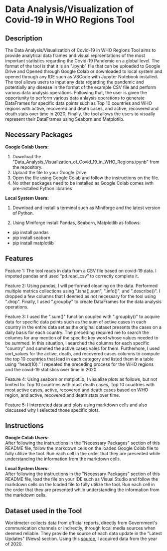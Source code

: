 # Data Analysis/Visualization of Covid-19 in WHO Regions Tool

## Description

The Data Analysis/Visualization of Covid-19 in WHO Regions Tool aims to provide analytical data frames and visual reprsentations of the most important statistics regarding the Covid-19 Pandemic on a global level. The format of the tool is that it is an ".ipynb" file that can be uploaded to Google Drive and Opened through Google Colab or downloaded to local system and opened through any IDE such as VSCode with Jupyter Notebook installed. The tool allows users to input any data regarding the pandemic and potentially any disease in the format of the example CSV file and perform various data analysis operations. Following that, the user is given the opportunity to perform various data anlaysis operations to generate DataFrames for specific data points such as Top 10 countries and WHO regions with active, recovered and death cases, and active, recovered and death stats over time in 2020. Finally, the tool allows the users to visually represent their DataFrames using Seaborn and Matplotlib. 

## Necessary Packages
**Google Colab Users:** <br>
1) Download the "Data_Analysis_Visualization_of_Covid_19_in_WHO_Regions.ipynb" from the repository.
2) Upload the file to your Google Drive.
3) Open the file using Google Colab and follow the instructions on the file. 
4) No other packages need to be installed as Google Colab comes iwth pre-installed Python libraries

**Local System Users:** <br>
1) Download and install a terminal such as Miniforge and the latest version of Python. <br>

2) Using Miniforge install Pandas, Seaborn, Matplotlib as follows: <br>
*   pip install pandas
*   pip install seaborn
*   pip install matplotlib

## Features
Feature 1: The tool reads in data from a CSV file based on covid-19 data. I impoted pandas and used “pd.read_csv” to correctly complete it. 

Feature 2: Using pandas, I will performed cleaning on the data. Performed multiple metrics collections using ".isna().sum", ".info()", and ".describe()". I dropped a few columns that I deemed as not necessary for the tool using ".drop". Finally, I used ".groupby" to create DataFrames for the data analysis operations.

Feature 3: I used the ".sum()" function coupled with ".groupby()" to acquire data for specific data points such as  the sum of active cases in each country in the entire data set as the original dataset presents the cases on a daily basis for each country. The preceding required me to search the columns for any mention of the specific key word whose values needed to be summed. In this situation, I searched the columns for each specific "country" and summed the active cases vales for them. Furthemore, I used sort_values for the active, death, and recovered cases columns to compute the top 10 countries that lead in each category and listed them in a table using “head(10).” I repeated the preceding process for the WHO regions and the covid-19 statistics over time in 2020. 

Feature 4: Using seaborn or matplotlib, I visualize plots as follows, but not limited to: Top 10 countries with most death cases, Top 10 countries with most active cases, active, recovered and death cases based on WHO region, and active, recovered and death stats over time. 

Feature 5: I interpreted data and plots using markdown cells and also discussed why I selected those specific plots. 

## Instructions
**Google Colab Users:** <br>
After following the instructions in the "Necessary Packages" section of this README file, follow the markdown cells on the loaded Google Colab file to fully utilize the tool. Run each cell in the order that they are presented while understanding the information from the markdown cells.

**Local System Users:** <br>
After following the instructions in the "Necessary Packages" section of this README file, load the file on your IDE such as Visual Studio and follow the markdown cells on the loaded file to fully utilize the tool. Run each cell in the order that they are presented while understanding the information from the markdown cells.

## Dataset used in the Tool
Worldmeter collects data from official reports, directly from Government's communication channels or indirectly, through local media sources when deemed reliable. They provide the source of each data update in the "Latest Updates" (News) section. Using this [source](https://www.worldometers.info/coronavirus/), I acquired data from the year of 2020.
